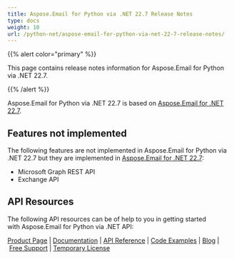 ```yaml
---
title: Aspose.Email for Python via .NET 22.7 Release Notes
type: docs
weight: 10
url: /python-net/aspose-email-for-python-via-net-22-7-release-notes/
---
```


{{% alert color="primary" %}} 

This page contains release notes information for Aspose.Email for Python via .NET 22.7.

{{% /alert %}} 

Aspose.Email for Python via .NET 22.7 is based on [Aspose.Email for .NET 22.7](/email/net/aspose-email-for-net-22-7-release-notes/).
## **Features not implemented**
The following features are not implemented in Aspose.Email for Python via .NET 22.7 but they are implemented in [Aspose.Email for .NET 22.7](/email/net/aspose-email-for-net-22-6-release-notes/):

- Microsoft Graph REST API
- Exchange API


## **API Resources**
The following API resources can be of help to you in getting started with Aspose.Email for Python via .NET API:



[Product Page](https://products.aspose.com/email/python-net) | [Documentation](/email/python-net/home/) | [API Reference](https://apireference.aspose.com/email/net) | [Code Examples](https://github.com/aspose-email/aspose.email-python-dotnet) | [Blog](https://blog.aspose.com/category/email/) | [Free Support](https://forum.aspose.com/c/email/12) | [Temporary License](https://purchase.aspose.com/temporary-license)


